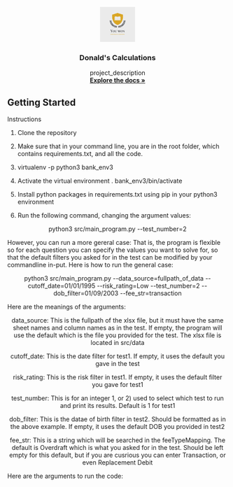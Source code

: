 <div id="top"></div>
<!--
*** Thanks for checking out my project
*** Dr Donald O. Besong
-->


<!-- PROJECT LOGO -->
<br />
<div align="center">
  <a href="http://github.com/Donald-Besong">
    <img src="src/data/images/logo.png" alt="Logo" width="80" height="80">
  </a>

<h3 align="center">Donald's Calculations</h3>

  <p align="center">
    project_description
    <br />
    <a href="http://github.com/Donald-Besong/Banking_Test"><strong>Explore the docs »</strong></a>
  </p>
</div>



<!-- GETTING STARTED -->
## Getting Started

Instructions


1. Clone the repository
2. Make sure that in your command line, you are in the root folder, which contains
   requirements.txt, and all the code.
3. virtualenv -p python3 bank_env3

4. Activate the virtual environment  . bank_env3/bin/activate

5. Install python packages in requirements.txt using pip in your python3
environment   
  

5. Run the following command, changing the argument values:
<p align="center"> python3 src/main_program.py --test_number=2 </p>
However, you can run a more gereral case: That is, the program is flexible so for each question you can specify the values you want to solve for,
so that the default filters you asked for in the test can be modified by your commandline in-put. Here is how to 
run the general case:
<p align="center"> python3 src/main_program.py --data_source=fullpath_of_data --cutoff_date=01/01/1995 --risk_rating=Low --test_number=2 --dob_filter=01/09/2003 --fee_str=transaction</p>

Here are the meanings of the arguments:
<p align="center"> data_source: This is the fullpath of the xlsx file, but it must have the same sheet names and column names as in the test. If empty, the program will use the default which is the file you provided for the test. The xlsx file is located in src/data</p>
<p align="center"> cutoff_date: This is the date filter for test1. If empty, it uses the default you gave in the test </p>
<p align="center">risk_rating: This is the risk filter in test1. If empty, it uses the default filter you gave for test1 </p>
<p align="center">test_number: This is for an integer 1, or 2) used to select which test to run and print its results. Default is 1 for test1 </p>
<p align="center"> dob_filter: This is the datae of birth filter in test2. Should be formatted as in the above example. If empty, it uses the default DOB you provided in test2 </p>
<p align="center"> fee_str: This is a string which will be searched in the feeTypeMapping. The default is Overdraft which is what you asked for in the test. Should be left empty for this default, but if you are cusrious you can enter Transaction, or even Replacement Debit</p>
Here are the arguments to run the code:


 
